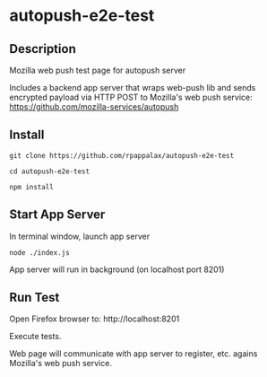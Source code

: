 # autopush-e2e-test 

## Description

Mozilla web push test page for autopush server

Includes a backend app server that wraps web-push lib and sends encrypted payload via HTTP POST to Mozilla's web push service: 
https://github.com/mozilla-services/autopush

## Install

```
git clone https://github.com/rpappalax/autopush-e2e-test

cd autopush-e2e-test

npm install
```

## Start App Server 

In terminal window, launch app server

```
node ./index.js
```

App server will run in background (on localhost port 8201)

## Run Test 

Open Firefox browser to:  http://localhost:8201

Execute tests.

Web page will communicate with app server to register, etc. agains Mozilla's web push service.





